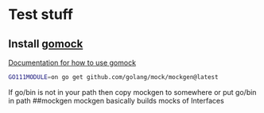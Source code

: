 # Test stuff

## Install [gomock](https://github.com/golang/mock)
[Documentation for how to use gomock](http://godoc.org/github.com/golang/mock/gomock) 
```bash
GO111MODULE=on go get github.com/golang/mock/mockgen@latest
```
If go/bin is not in your path then copy mockgen to somewhere or put go/bin in path
##mockgen
mockgen basically builds mocks of Interfaces
